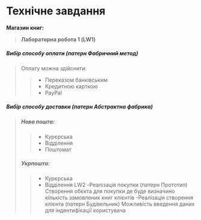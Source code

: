 # Технічне завдання
**Магазин книг:**
> **Лабораторна робота 1 (LW1)**
##### Вибір способу оплати (патерн Фабричний метод)
> Оплату можна здійснити:
>> - Переказом банківським
>> - Кредитною карткою
>> - PayPal
##### Вибір способу доставки (патерн Абстрактна фабрика)
> ##### Нова пошта:
>> * Курєрська
>> * Відділення
>> * Поштомат
> ##### Укрпошта:
>> * Курєрська
>> * Відділення
LW2
-Реалізація покупки (патерн Прототип)
    Створення обєкта для покупки де буде визначино кількість замовлених книг клієнтів
-Реалізація створення клієнта (патерн Будівельник)
    Можливість введення даних для індентифікації користувача
